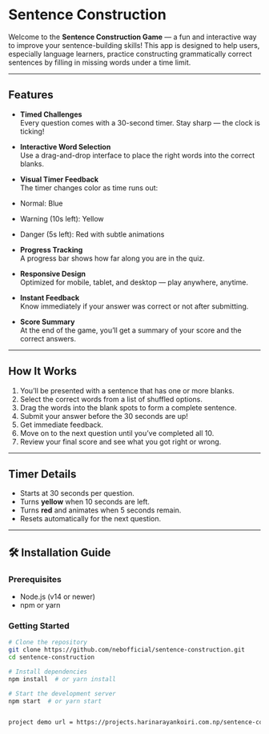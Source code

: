 #  Sentence Construction

Welcome to the **Sentence Construction Game** — a fun and interactive way to improve your sentence-building skills! This app is designed to help users, especially language learners, practice constructing grammatically correct sentences by filling in missing words under a time limit.

---

##  Features

-  **Timed Challenges**  
  Every question comes with a 30-second timer. Stay sharp — the clock is ticking!

-  **Interactive Word Selection**  
  Use a drag-and-drop interface to place the right words into the correct blanks.

-  **Visual Timer Feedback**  
  The timer changes color as time runs out:  
  - Normal: Blue  
  - Warning (10s left): Yellow  
  - Danger (5s left): Red with subtle animations

-  **Progress Tracking**  
  A progress bar shows how far along you are in the quiz.

-  **Responsive Design**  
  Optimized for mobile, tablet, and desktop — play anywhere, anytime.

-  **Instant Feedback**  
  Know immediately if your answer was correct or not after submitting.

-  **Score Summary**  
  At the end of the game, you’ll get a summary of your score and the correct answers.

---

##  How It Works

1. You’ll be presented with a sentence that has one or more blanks.
2. Select the correct words from a list of shuffled options.
3. Drag the words into the blank spots to form a complete sentence.
4. Submit your answer before the 30 seconds are up!
5. Get immediate feedback.
6. Move on to the next question until you’ve completed all 10.
7. Review your final score and see what you got right or wrong.

---

##  Timer Details

- Starts at 30 seconds per question.
- Turns **yellow** when 10 seconds are left.
- Turns **red** and animates when 5 seconds remain.
- Resets automatically for the next question.

---

## 🛠 Installation Guide

### Prerequisites

- Node.js (v14 or newer)
- npm or yarn

### Getting Started

```bash
# Clone the repository
git clone https://github.com/nebofficial/sentence-construction.git
cd sentence-construction

# Install dependencies
npm install  # or yarn install

# Start the development server
npm start  # or yarn start


project demo url = https://projects.harinarayankoiri.com.np/sentence-construction/
